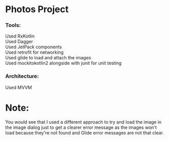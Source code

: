 # Photos Project
### Tools:
  Used RxKotlin<br/>
  Used Dagger<br/>
  Used JetPack components<br/>
  Used retrofit for networking<br/>
  Used glide to load and attach the images<br/>
  Used mockitokotlin2 alongside with junit for unit testing<br/>
### Architecture:
  Used MVVM
# Note:<br/>
You would see that I used a different approach to try and load the image in the image dialog just to get a clearer error message as the images won't load because they're not found and Glide error messages are not that clear.
